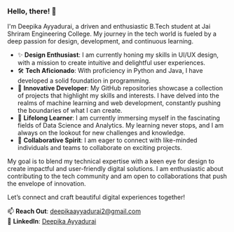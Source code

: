 ### Hello, there! 👋

I'm Deepika Ayyadurai, a driven and enthusiastic B.Tech student at Jai Shriram Engineering College. My journey in the tech world is fueled by a deep passion for design, development, and continuous learning.

- ✨ **Design Enthusiast**: I am currently honing my skills in UI/UX design, with a mission to create intuitive and delightful user experiences. 
- 🛠 **Tech Aficionado**: With proficiency in Python and Java, I have developed a solid foundation in programming. 
- 🔭 **Innovative Developer**: My GitHub repositories showcase a collection of projects that highlight my skills and interests. I have delved into the realms of machine learning and web development, constantly pushing the boundaries of what I can create.
- 🌱 **Lifelong Learner**: I am currently immersing myself in the fascinating fields of Data Science and Analytics. My learning never stops, and I am always on the lookout for new challenges and knowledge.
- 🤝 **Collaborative Spirit**: I am eager to connect with like-minded individuals and teams to collaborate on exciting projects.
  
My goal is to blend my technical expertise with a keen eye for design to create impactful and user-friendly digital solutions. 
I am enthusiastic about contributing to the tech community and am open to collaborations that push the envelope of innovation.

Let’s connect and craft beautiful digital experiences together!

📫 **Reach Out**: [deepikaayyadurai2@gmail.com](mailto:deepikaayyadurai2@gmail.com)  
🔗 **LinkedIn**: [Deepika Ayyadurai](https://www.linkedin.com/in/deepika-ayyadurai-6abaa2208?utm_source=share&utm_campaign=share_via&utm_content=profile&utm_medium=android_app )
